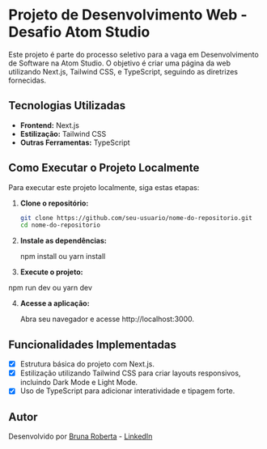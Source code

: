 # Projeto de Desenvolvimento Web - Desafio Atom Studio

Este projeto é parte do processo seletivo para a vaga em Desenvolvimento de Software na Atom Studio. O objetivo é criar uma página da web utilizando Next.js, Tailwind CSS, e TypeScript, seguindo as diretrizes fornecidas.

## Tecnologias Utilizadas

- **Frontend:** Next.js
- **Estilização:** Tailwind CSS
- **Outras Ferramentas:** TypeScript

## Como Executar o Projeto Localmente

Para executar este projeto localmente, siga estas etapas:

1. **Clone o repositório:**

   ```bash
   git clone https://github.com/seu-usuario/nome-do-repositorio.git
   cd nome-do-repositorio
   
2. **Instale as dependências:**
   
   npm install
   ou
   yarn install


3. **Execute o projeto:**

  npm run dev
  ou
  yarn dev

4. **Acesse a aplicação:**

   Abra seu navegador e acesse http://localhost:3000.

## Funcionalidades Implementadas

- [x] Estrutura básica do projeto com Next.js.
- [x] Estilização utilizando Tailwind CSS para criar layouts responsivos, incluindo Dark Mode e Light Mode.
- [x] Uso de TypeScript para adicionar interatividade e tipagem forte.

## Autor

Desenvolvido por [Bruna Roberta](https://github.com/brunartt) - [LinkedIn](https://www.linkedin.com/in/bruna-roberta-a46541285/) 

   
